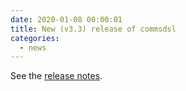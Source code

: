 ```yaml
---
date: 2020-01-08 00:00:01 
title: New (v3.3) release of commsdsl
categories:
  - news
---
```

See the [release notes](https://github.com/commschamp/commsdsl/releases/tag/v3.3).


